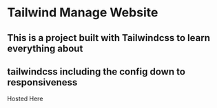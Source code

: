 # Tailwind Manage Website

## This is a project built with Tailwindcss to learn everything about 
## tailwindcss including the config down to responsiveness

<a src="https://tailwind-manage-website.vercel.app/">Hosted Here</a>
